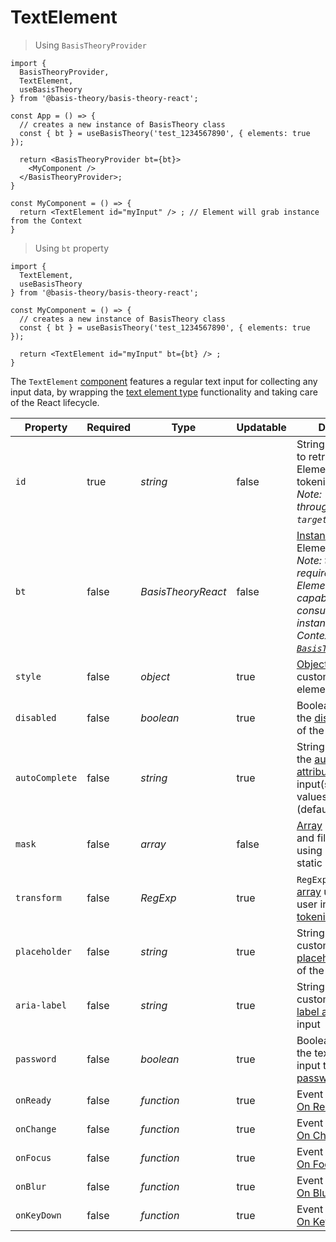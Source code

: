 # TextElement

> Using `BasisTheoryProvider`

```tsx
import {
  BasisTheoryProvider,
  TextElement,
  useBasisTheory
} from '@basis-theory/basis-theory-react';

const App = () => {
  // creates a new instance of BasisTheory class
  const { bt } = useBasisTheory('test_1234567890', { elements: true });

  return <BasisTheoryProvider bt={bt}>
    <MyComponent />
  </BasisTheoryProvider>;
}

const MyComponent = () => {
  return <TextElement id="myInput" /> ; // Element will grab instance from the Context
}
```


> Using `bt` property

```tsx
import {
  TextElement,
  useBasisTheory
} from '@basis-theory/basis-theory-react';

const MyComponent = () => {
  // creates a new instance of BasisTheory class
  const { bt } = useBasisTheory('test_1234567890', { elements: true });
  
  return <TextElement id="myInput" bt={bt} /> ;
}
```

The `TextElement` <a href="https://reactjs.org/docs/components-and-props.html" target="_blank">component</a> features a regular text input for collecting any input data, by wrapping the [text element type](#element-types-text-element) functionality and taking care of the React lifecycle.


| Property       | Required | Type               | Updatable | Description                                                                                                                                                                                                      |
|----------------|----------|--------------------|-----------|------------------------------------------------------------------------------------------------------------------------------------------------------------------------------------------------------------------|
| `id`           | true     | *string*           | false     | String identifier used to retrieve the Element instance for tokenization.<br><i>Note: This is passed through to the `targetId` option.</i>                                                                       |
| `bt`           | false    | *BasisTheoryReact* | false     | [Instance](#basistheoryreact) used by the Element. <br><i>Note: this is not required because Elements are capable of consuming the instance from Context. See [`BasisTheoryProvider`](#basistheoryprovider).</i> |
| `style`        | false    | *object*           | true      | [Object](#element-options-style) used to customize the element appearance                                                                                                                                        |
| `disabled`     | false    | *boolean*          | true      | Boolean used to set the [disabled attribute](https://developer.mozilla.org/en-US/docs/Web/HTML/Attributes/disabled) of the input(s)                                                                              |
| `autoComplete` | false    | *string*           | true      | String used to set the [autocomplete attribute](https://developer.mozilla.org/en-US/docs/Web/HTML/Attributes/autocomplete) of the input(s). Expected values are: `off` (default), or `on`.                       |
| `mask`         | false    | *array*            | false     | [Array](#element-options-mask) used to restrict and fill user input using regex and static strings                                                                                                               |
| `transform`    | false    | *RegExp*           | true      | `RegExp` object or [array](#element-options-transform) used to modify user input before [tokenization](#tokenization)                                                                                            |
| `placeholder`  | false    | *string*           | true      | String used to customize the [placeholder attribute](https://developer.mozilla.org/docs/Web/HTML/Element/input#attr-placeholder) of the input                                                                    |
| `aria-label`   | false    | *string*           | true      | String used to customize the [aria-label attribute](https://developer.mozilla.org/docs/Web/Accessibility/ARIA/ARIA_Techniques/Using_the_aria-label_attribute) of the input                                       |
| `password`     | false    | *boolean*          | true      | Boolean used to set the text element input type as [password](https://developer.mozilla.org/en-US/docs/Web/HTML/Element/input/password)                                                                          |
| `onReady`      | false    | *function*         | true      | Event listener. See [On Ready](#element-events-on-ready)                                                                                                                                                         |
| `onChange`     | false    | *function*         | true      | Event listener. See [On Change](#element-events-on-change)                                                                                                                                                       |
| `onFocus`      | false    | *function*         | true      | Event listener. See [On Focus](#element-events-on-focus)                                                                                                                                                         |
| `onBlur`       | false    | *function*         | true      | Event listener. See [On Blur](#element-events-on-blur)                                                                                                                                                           |
| `onKeyDown`    | false    | *function*         | true      | Event listener. See [On Keydown](#element-events-on-keydown)                                                                                                                                                     |
